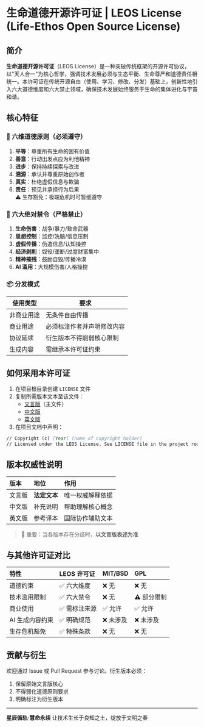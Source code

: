 # 生命道德开源许可证 | LEOS License (Life-Ethos Open Source License)

## 简介

**生命道德开源许可证**（LEOS License）是一种突破传统框架的开源许可协议，以"天人合一"为核心哲学，强调技术发展必须与生态平衡、生命尊严和道德责任相统一。本许可证在传统开源自由（使用、学习、修改、分发）基础上，创新性地引入六大道德维度和六大禁止领域，确保技术发展始终服务于生命的集体进化与宇宙和谐。

## 核心特征

### 🌱 六维道德原则（必须遵守）

1. **平等**：尊重所有生命的固有价值
2. **善意**：行动出发点应为利他精神
3. **进步**：保持持续探索与改进
4. **溯源**：承认并尊重原始创作者
5. **真实**：杜绝虚假信息与欺骗
6. **责任**：预见并承担行为后果  
   ⚠️ 生存豁免：极端危机时可暂缓遵守

### 🚫 六大绝对禁令（严格禁止）

1. **生命伤害**：战争/暴力/致命武器
2. **思想控制**：监控/洗脑/信息压制
3. **虚假传播**：伪造信息/认知操控
4. **经济剥削**：奴役/垄断/过度财富集中
5. **精神摧残**：鼓励自毁/传播冷漠
6. **AI 滥用**：大规模伤害/人格操控

### 📦 分发模式

| 使用类型   | 要求                       |
| ---------- | -------------------------- |
| 非商业用途 | 无条件自由传播             |
| 商业用途   | 必须标注作者并声明修改内容 |
| 协议延续   | 衍生版本不得削弱核心限制   |
| 生成内容   | 需继承本许可证约束         |

## 如何采用本许可证

1. 在项目根目录创建 `LICENSE` 文件
2. 复制所需版本文本至该文件：
   - [文言版](LICENSE)（主文件）
   - [中文版](LICENSE_CN)
   - [英文版](LICENSE_EN)
3. 在项目文档中声明：

```markdown
// Copyright (c) [Year] [name of copyright holder]
// Licensed under the LEOS License. See LICENSE file in the project root for full license information.
```

## 版本权威性说明

| 版本   | 地位         | 作用             |
| :----- | :----------- | :--------------- |
| 文言版 | **法定文本** | 唯一权威解释依据 |
| 中文版 | 补充说明     | 帮助理解核心概念 |
| 英文版 | 参考译本     | 国际协作辅助文本 |

> 📜 重要：当各版本存在分歧时，**以文言版表述为准**

## 与其他许可证对比

| 特性            | LEOS 许可证   | MIT/BSD   | GPL         |
| :-------------- | :------------ | :-------- | :---------- |
| 道德约束        | ✅ 六大维度   | ❌ 无     | ❌ 无       |
| 技术滥用限制    | ✅ 六大禁令   | ❌ 无     | ⚠️ 部分限制 |
| 商业使用        | ✅ 需标注来源 | ✅ 允许   | ✅ 允许     |
| AI 生成内容约束 | ✅ 明确规范   | ❌ 未涉及 | ❌ 未涉及   |
| 生存危机豁免    | ✅ 特殊条款   | ❌ 无     | ❌ 无       |

## 贡献与衍生

欢迎通过 Issue 或 Pull Request 参与讨论。衍生版本必须：

1. 保留原始文言版核心
2. 不得弱化道德原则要求
3. 明确标注为衍生版本

---

**星辰循轨·慧命永续**
让技术生长于良知之土，绽放于文明之春
